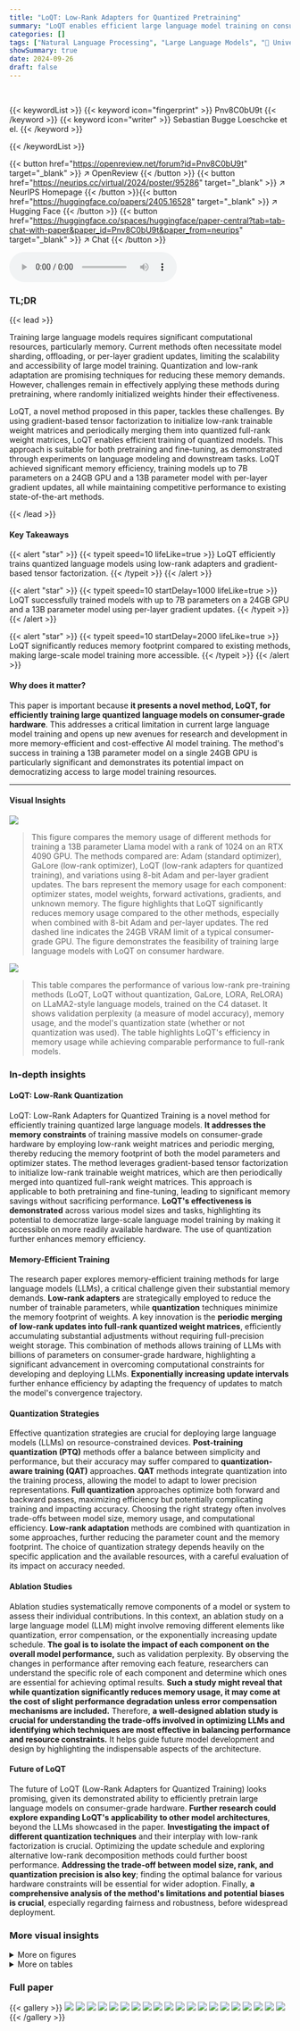 ```yaml
---
title: "LoQT: Low-Rank Adapters for Quantized Pretraining"
summary: "LoQT enables efficient large language model training on consumer hardware via quantized weights and low-rank weight updates, overcoming memory limitations."
categories: []
tags: ["Natural Language Processing", "Large Language Models", "🏢 University of Copenhagen",]
showSummary: true
date: 2024-09-26
draft: false
---
```


<br>

{{< keywordList >}}
{{< keyword icon="fingerprint" >}} Pnv8C0bU9t {{< /keyword >}}
{{< keyword icon="writer" >}} Sebastian Bugge Loeschcke et el. {{< /keyword >}}
 
{{< /keywordList >}}

{{< button href="https://openreview.net/forum?id=Pnv8C0bU9t" target="_blank" >}}
↗ OpenReview
{{< /button >}}
{{< button href="https://neurips.cc/virtual/2024/poster/95286" target="_blank" >}}
↗ NeurIPS Homepage
{{< /button >}}{{< button href="https://huggingface.co/papers/2405.16528" target="_blank" >}}
↗ Hugging Face
{{< /button >}}
{{< button href="https://huggingface.co/spaces/huggingface/paper-central?tab=tab-chat-with-paper&paper_id=Pnv8C0bU9t&paper_from=neurips" target="_blank" >}}
↗ Chat
{{< /button >}}



<audio controls>
    <source src="https://ai-paper-reviewer.com/Pnv8C0bU9t/podcast.wav" type="audio/wav">
    Your browser does not support the audio element.
</audio>


### TL;DR


{{< lead >}}

Training large language models requires significant computational resources, particularly memory.  Current methods often necessitate model sharding, offloading, or per-layer gradient updates, limiting the scalability and accessibility of large model training.  Quantization and low-rank adaptation are promising techniques for reducing these memory demands. However, challenges remain in effectively applying these methods during pretraining, where randomly initialized weights hinder their effectiveness.

LoQT, a novel method proposed in this paper, tackles these challenges. By using gradient-based tensor factorization to initialize low-rank trainable weight matrices and periodically merging them into quantized full-rank weight matrices, LoQT enables efficient training of quantized models.  This approach is suitable for both pretraining and fine-tuning, as demonstrated through experiments on language modeling and downstream tasks.  LoQT achieved significant memory efficiency, training models up to 7B parameters on a 24GB GPU and a 13B parameter model with per-layer gradient updates, all while maintaining competitive performance to existing state-of-the-art methods.

{{< /lead >}}


#### Key Takeaways

{{< alert "star" >}}
{{< typeit speed=10 lifeLike=true >}} LoQT efficiently trains quantized language models using low-rank adapters and gradient-based tensor factorization. {{< /typeit >}}
{{< /alert >}}

{{< alert "star" >}}
{{< typeit speed=10 startDelay=1000 lifeLike=true >}} LoQT successfully trained models with up to 7B parameters on a 24GB GPU and a 13B parameter model using per-layer gradient updates. {{< /typeit >}}
{{< /alert >}}

{{< alert "star" >}}
{{< typeit speed=10 startDelay=2000 lifeLike=true >}} LoQT significantly reduces memory footprint compared to existing methods, making large-scale model training more accessible. {{< /typeit >}}
{{< /alert >}}

#### Why does it matter?
This paper is important because **it presents a novel method, LoQT, for efficiently training large quantized language models on consumer-grade hardware**. This addresses a critical limitation in current large language model training and opens up new avenues for research and development in more memory-efficient and cost-effective AI model training. The method's success in training a 13B parameter model on a single 24GB GPU is particularly significant and demonstrates its potential impact on democratizing access to large model training resources.

------
#### Visual Insights



![](https://ai-paper-reviewer.com/Pnv8C0bU9t/figures_0_1.jpg)

> This figure compares the memory usage of different methods for training a 13B parameter Llama model with a rank of 1024 on an RTX 4090 GPU.  The methods compared are: Adam (standard optimizer), GaLore (low-rank optimizer), LoQT (low-rank adapters for quantized training), and variations using 8-bit Adam and per-layer gradient updates.  The bars represent the memory usage for each component: optimizer states, model weights, forward activations, gradients, and unknown memory.  The figure highlights that LoQT significantly reduces memory usage compared to the other methods, especially when combined with 8-bit Adam and per-layer updates.  The red dashed line indicates the 24GB VRAM limit of a typical consumer-grade GPU.  The figure demonstrates the feasibility of training large language models with LoQT on consumer hardware.





![](https://ai-paper-reviewer.com/Pnv8C0bU9t/tables_4_1.jpg)

> This table compares the performance of various low-rank pre-training methods (LoQT, LoQT without quantization, GaLore, LORA, ReLORA) on LLaMA2-style language models, trained on the C4 dataset.  It shows validation perplexity (a measure of model accuracy), memory usage, and the model's quantization state (whether or not quantization was used). The table highlights LoQT's efficiency in memory usage while achieving comparable performance to full-rank models.





### In-depth insights


#### LoQT: Low-Rank Quantization
LoQT: Low-Rank Adapters for Quantized Training is a novel method for efficiently training quantized large language models.  **It addresses the memory constraints** of training massive models on consumer-grade hardware by employing low-rank weight matrices and periodic merging, thereby reducing the memory footprint of both the model parameters and optimizer states.  The method leverages gradient-based tensor factorization to initialize low-rank trainable weight matrices, which are then periodically merged into quantized full-rank weight matrices. This approach is applicable to both pretraining and fine-tuning, leading to significant memory savings without sacrificing performance.  **LoQT's effectiveness is demonstrated** across various model sizes and tasks, highlighting its potential to democratize large-scale language model training by making it accessible on more readily available hardware.  The use of quantization further enhances memory efficiency.

#### Memory-Efficient Training
The research paper explores memory-efficient training methods for large language models (LLMs), a critical challenge given their substantial memory demands.  **Low-rank adapters** are strategically employed to reduce the number of trainable parameters, while **quantization** techniques minimize the memory footprint of weights.  A key innovation is the **periodic merging of low-rank updates into full-rank quantized weight matrices**, efficiently accumulating substantial adjustments without requiring full-precision weight storage.  This combination of methods allows training of LLMs with billions of parameters on consumer-grade hardware, highlighting a significant advancement in overcoming computational constraints for developing and deploying LLMs. **Exponentially increasing update intervals** further enhance efficiency by adapting the frequency of updates to match the model's convergence trajectory.

#### Quantization Strategies
Effective quantization strategies are crucial for deploying large language models (LLMs) on resource-constrained devices.  **Post-training quantization (PTQ)** methods offer a balance between simplicity and performance, but their accuracy may suffer compared to **quantization-aware training (QAT)** approaches.  **QAT** methods integrate quantization into the training process, allowing the model to adapt to lower precision representations.  **Full quantization** approaches optimize both forward and backward passes, maximizing efficiency but potentially complicating training and impacting accuracy.  Choosing the right strategy often involves trade-offs between model size, memory usage, and computational efficiency. **Low-rank adaptation** methods are combined with quantization in some approaches, further reducing the parameter count and the memory footprint. The choice of quantization strategy depends heavily on the specific application and the available resources, with a careful evaluation of its impact on accuracy needed.

#### Ablation Studies
Ablation studies systematically remove components of a model or system to assess their individual contributions.  In this context, an ablation study on a large language model (LLM) might involve removing different elements like quantization, error compensation, or the exponentially increasing update schedule. **The goal is to isolate the impact of each component on the overall model performance,** such as validation perplexity.  By observing the changes in performance after removing each feature, researchers can understand the specific role of each component and determine which ones are essential for achieving optimal results.  **Such a study might reveal that while quantization significantly reduces memory usage, it may come at the cost of slight performance degradation unless error compensation mechanisms are included.** Therefore, **a well-designed ablation study is crucial for understanding the trade-offs involved in optimizing LLMs and identifying which techniques are most effective in balancing performance and resource constraints.** It helps guide future model development and design by highlighting the indispensable aspects of the architecture.

#### Future of LoQT
The future of LoQT (Low-Rank Adapters for Quantized Training) looks promising, given its demonstrated ability to efficiently pretrain large language models on consumer-grade hardware.  **Further research could explore expanding LoQT's applicability to other model architectures**, beyond the LLMs showcased in the paper. **Investigating the impact of different quantization techniques** and their interplay with low-rank factorization is crucial.  Optimizing the update schedule and exploring alternative low-rank decomposition methods could further boost performance.  **Addressing the trade-off between model size, rank, and quantization precision is also key**; finding the optimal balance for various hardware constraints will be essential for wider adoption.  Finally, **a comprehensive analysis of the method's limitations and potential biases is crucial**, especially regarding fairness and robustness, before widespread deployment.


### More visual insights

<details>
<summary>More on figures
</summary>


![](https://ai-paper-reviewer.com/Pnv8C0bU9t/figures_1_1.jpg)

> This figure illustrates the LoQT training process.  It consists of three main steps that are periodically repeated: 1. Initialization: Low-rank factors P and B are initialized using the singular value decomposition (SVD) of the gradient of the dequantized model weights (VW).  P is quantized (Pq), and B is calculated to minimize the difference between the quantized and original weight matrices (Wq and W, respectively). 2. Training: Only matrix B is trained while keeping Pq and Wq fixed and quantized. This training happens over an exponentially increasing interval until T_i. 3. Merging: The low-rank factors Pq and B are merged into the quantized weight matrix Wq to create an updated weight matrix for the next cycle.  This process of training and merging repeats until the model training is complete. This iterative process reduces memory usage by optimizing only a low-rank component while maintaining quantized model weights.


![](https://ai-paper-reviewer.com/Pnv8C0bU9t/figures_7_1.jpg)

> This figure presents ablation studies on the impact of different factors on model performance. The left subplot shows the effect of various quantization strategies on perplexity.  The right subplot analyzes the influence of different update interval schedules (fixed vs. exponentially increasing) on perplexity.  The results illustrate the importance of error compensation and exponentially increasing update intervals for achieving comparable performance to models without quantization.


![](https://ai-paper-reviewer.com/Pnv8C0bU9t/figures_16_1.jpg)

> This figure displays the validation perplexity over training steps for different ranks using LoQT-nq (non-quantized) and LoQT (quantized).  An exponentially increasing update frequency is used, starting at 100 steps and increasing with a factor of 1.2 per interval.  The results show similar trajectories for quantized and non-quantized models across various ranks (64, 128, 256, 512), indicating that LoQT maintains comparable performance to LoQT-nq even with quantization. However, a divergence is seen at rank 64, suggesting a minimum rank threshold for effective quantization.


![](https://ai-paper-reviewer.com/Pnv8C0bU9t/figures_17_1.jpg)

> This figure compares the memory usage of different methods for training a 13B parameter Llama model with a rank of 1024.  The methods compared include using Adam (a standard optimizer), GaLore (a low-rank optimizer), and LoQT (the proposed method in the paper) with and without 8-bit Adam and per-layer gradient updates.  The figure visually demonstrates the significant memory savings achieved by LoQT, especially when combined with 8-bit Adam and per-layer updates, showcasing its effectiveness in training large models on hardware with limited memory.


![](https://ai-paper-reviewer.com/Pnv8C0bU9t/figures_18_1.jpg)

> This figure shows the ablation study of LoQT on a 130 million parameter model.  It compares different configurations including: only quantizing weights (Wq), quantizing both weights and projection matrix (Wq, Pq), adding error compensation (EC), using exponentially increasing update intervals (EI), and a control group with no quantization (No Q). The x-axis represents the training step, and the y-axis represents the validation perplexity. The results demonstrate that exponentially increasing update intervals and error compensation significantly improve the model's performance, especially for quantized models.


![](https://ai-paper-reviewer.com/Pnv8C0bU9t/figures_19_1.jpg)

> This figure compares the memory usage of LoQT with various baselines (Adam, GaLore, and Adam 8-bit) for different model sizes and sequence lengths.  The 'LW' designation indicates the use of per-layer gradient updates, a technique that reduces memory requirements during training. The 8-bit versions of Adam and GaLore represent the use of 8-bit precision for these optimizers, further conserving memory. Horizontal lines indicate standard VRAM capacities of 16GB, 24GB, and 40GB to illustrate which configurations fit within the capabilities of different GPUs.


![](https://ai-paper-reviewer.com/Pnv8C0bU9t/figures_19_2.jpg)

> This figure compares the memory usage of LoQT against several baseline methods (Adam, Adam 8-bit, Adam with per-layer weight updates, GaLore, and GaLore with per-layer updates and 8-bit Adam) for different model sizes (1B, 3B, 7B, and 13B parameters).  It demonstrates that LoQT consistently uses less memory than the baselines, especially when combined with per-layer updates and 8-bit Adam. The reduction in memory usage is significant, highlighting LoQT's efficiency in training large language models.


</details>




<details>
<summary>More on tables
</summary>


![](https://ai-paper-reviewer.com/Pnv8C0bU9t/tables_4_2.jpg)
> This table compares the performance of various low-rank pretraining methods (LoQT, LoQT without quantization, GaLore, LoRA, and ReLoRA) on LLaMA2-style language models using the C4 dataset.  It shows validation perplexity, memory usage estimations, and quantization configurations.  The results highlight LoQT's memory efficiency while maintaining competitive performance compared to other methods.

![](https://ai-paper-reviewer.com/Pnv8C0bU9t/tables_5_1.jpg)
> This table compares the performance of various low-rank pre-training methods for large language models on the C4 dataset.  It shows the validation perplexity, estimated memory usage, and whether quantization was used for each method. The table includes results for models of different sizes (60M, 130M, 350M, and 1B parameters) and provides a rank ratio relative to the model's largest weight matrix.  Perplexity is averaged over three trials (except for the 1B model, which used only one due to computational constraints).  Results marked with an asterisk (*) represent data taken from the GaLore paper.

![](https://ai-paper-reviewer.com/Pnv8C0bU9t/tables_5_2.jpg)
> This table compares the performance of several low-rank pre-training methods on the C4 dataset using LLaMA2-style language models.  It presents key metrics including validation perplexity (a measure of how well the model predicts the next word in a sequence), memory usage estimates, and the quantization level used (e.g., whether the model weights were quantized to lower precision for reduced memory footprint).  The results are averaged across multiple training runs to provide a more reliable comparison.

![](https://ai-paper-reviewer.com/Pnv8C0bU9t/tables_6_1.jpg)
> This table presents the results of fine-tuning quantized Llama-2 models (7B and 13B parameters) on the GSM8K dataset for arithmetic reasoning.  It compares the test set accuracy of LoQT against several other methods (LoRA, QLoRA, LoftQ, ApiQ), showing the performance in terms of accuracy and standard error.  The best-performing method for each model size is highlighted in bold.

![](https://ai-paper-reviewer.com/Pnv8C0bU9t/tables_6_2.jpg)
> This table compares the performance of various low-rank pre-training methods (LoQT, LoQT-nq, GaLore, LoRA, ReLORA) on LLaMA2-style language models using the C4 dataset.  It presents validation perplexity, memory usage estimates, and quantization configurations for each method across four different model sizes (60M, 130M, 350M, and 1B parameters). The results highlight the memory efficiency and performance trade-offs of different approaches, especially LoQT's ability to achieve comparable performance to full-rank training while significantly reducing memory.

![](https://ai-paper-reviewer.com/Pnv8C0bU9t/tables_7_1.jpg)
> This table compares the performance of various low-rank pre-training methods on LLaMA2-style language models using the C4 dataset.  It shows validation perplexity (a measure of model accuracy), estimated memory usage, and whether quantization was used.  The rank ratio indicates the relative size of the low-rank approximation.  Perplexity is averaged across multiple training runs to account for random variation, and the GaLore results marked with an asterisk are taken from a previous study. Due to computational limitations, only a single training run was performed for the 1B parameter model.

![](https://ai-paper-reviewer.com/Pnv8C0bU9t/tables_15_1.jpg)
> This table compares the performance of different low-rank pre-training methods for large language models on the C4 dataset.  It shows validation perplexity (a measure of model accuracy), estimated memory usage, and whether quantization was used.  Results are shown for models of various sizes (60M, 130M, 350M, and 1B parameters). The table highlights LoQT's performance and memory efficiency relative to other methods, particularly in the context of quantization.

![](https://ai-paper-reviewer.com/Pnv8C0bU9t/tables_15_2.jpg)
> This table presents the results of fine-tuning experiments on the GLUE benchmark using three different methods: LoQT, LOQT-nq (a non-quantized version of LoQT), and GaLore.  The table shows the accuracy scores achieved by each method on various GLUE tasks.  The best performing method for each task is highlighted in bold.  The results are averaged over three independent runs and standard errors are included to show the variability of the results.

![](https://ai-paper-reviewer.com/Pnv8C0bU9t/tables_17_1.jpg)
> This table compares the performance of LoQT with other low-rank pre-training methods for LLaMA2-style language models trained on the C4 dataset.  It shows validation perplexity (a measure of model accuracy), memory usage estimates, and whether quantization was used.  The results highlight LoQT's memory efficiency compared to other methods, especially when using quantization.

![](https://ai-paper-reviewer.com/Pnv8C0bU9t/tables_18_1.jpg)
> This table compares the performance of several low-rank pre-training methods for large language models on the C4 dataset.  It shows key metrics for different model sizes (60M, 130M, 350M, and 1B parameters), including validation perplexity (a measure of model performance), memory usage, and whether quantization was used.  The results highlight the memory efficiency of the LoQT method while demonstrating its competitive performance compared to other approaches like LoRA and GaLore.  The table also provides details on the rank of the low-rank matrices used relative to the model size and the number of training tokens used for each experiment.

</details>




### Full paper

{{< gallery >}}
<img src="https://ai-paper-reviewer.com/Pnv8C0bU9t/1.png" class="grid-w50 md:grid-w33 xl:grid-w25" />
<img src="https://ai-paper-reviewer.com/Pnv8C0bU9t/2.png" class="grid-w50 md:grid-w33 xl:grid-w25" />
<img src="https://ai-paper-reviewer.com/Pnv8C0bU9t/3.png" class="grid-w50 md:grid-w33 xl:grid-w25" />
<img src="https://ai-paper-reviewer.com/Pnv8C0bU9t/4.png" class="grid-w50 md:grid-w33 xl:grid-w25" />
<img src="https://ai-paper-reviewer.com/Pnv8C0bU9t/5.png" class="grid-w50 md:grid-w33 xl:grid-w25" />
<img src="https://ai-paper-reviewer.com/Pnv8C0bU9t/6.png" class="grid-w50 md:grid-w33 xl:grid-w25" />
<img src="https://ai-paper-reviewer.com/Pnv8C0bU9t/7.png" class="grid-w50 md:grid-w33 xl:grid-w25" />
<img src="https://ai-paper-reviewer.com/Pnv8C0bU9t/8.png" class="grid-w50 md:grid-w33 xl:grid-w25" />
<img src="https://ai-paper-reviewer.com/Pnv8C0bU9t/9.png" class="grid-w50 md:grid-w33 xl:grid-w25" />
<img src="https://ai-paper-reviewer.com/Pnv8C0bU9t/10.png" class="grid-w50 md:grid-w33 xl:grid-w25" />
<img src="https://ai-paper-reviewer.com/Pnv8C0bU9t/11.png" class="grid-w50 md:grid-w33 xl:grid-w25" />
<img src="https://ai-paper-reviewer.com/Pnv8C0bU9t/12.png" class="grid-w50 md:grid-w33 xl:grid-w25" />
<img src="https://ai-paper-reviewer.com/Pnv8C0bU9t/13.png" class="grid-w50 md:grid-w33 xl:grid-w25" />
<img src="https://ai-paper-reviewer.com/Pnv8C0bU9t/14.png" class="grid-w50 md:grid-w33 xl:grid-w25" />
<img src="https://ai-paper-reviewer.com/Pnv8C0bU9t/15.png" class="grid-w50 md:grid-w33 xl:grid-w25" />
<img src="https://ai-paper-reviewer.com/Pnv8C0bU9t/16.png" class="grid-w50 md:grid-w33 xl:grid-w25" />
<img src="https://ai-paper-reviewer.com/Pnv8C0bU9t/17.png" class="grid-w50 md:grid-w33 xl:grid-w25" />
<img src="https://ai-paper-reviewer.com/Pnv8C0bU9t/18.png" class="grid-w50 md:grid-w33 xl:grid-w25" />
<img src="https://ai-paper-reviewer.com/Pnv8C0bU9t/19.png" class="grid-w50 md:grid-w33 xl:grid-w25" />
<img src="https://ai-paper-reviewer.com/Pnv8C0bU9t/20.png" class="grid-w50 md:grid-w33 xl:grid-w25" />
{{< /gallery >}}